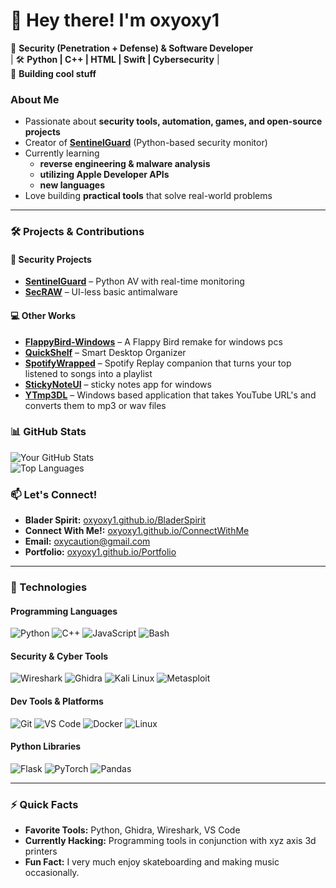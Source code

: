 # 👋 Hey there! I'm **oxyoxy1**  

🔭 **Security (Penetration + Defense) & Software Developer** <br>
| 🛠 **Python | C++ | HTML | Swift | Cybersecurity** | <br>
🚀 **Building cool stuff**  

### **About Me**  
- Passionate about **security tools, automation, games, and open-source projects**  
- Creator of **[SentinelGuard](https://github.com/oxyoxy1/SentinelGuard)** (Python-based security monitor)  
- Currently learning
	- **reverse engineering & malware analysis**
	- **utilizing Apple Developer APIs**
	- **new languages**
- Love building **practical tools** that solve real-world problems  

---  

### **🛠 Projects & Contributions**  

#### **🔐 Security Projects**  
- [**SentinelGuard**](https://github.com/oxyoxy1/SentinelGuard) – Python AV with real-time monitoring  
- [**SecRAW**](https://github.com/oxyoxy1/SecRaw) – UI-less basic antimalware  

#### **💻 Other Works**  
- [**FlappyBird-Windows**](https://github.com/oxyoxy1/FlappyBird-Windows) – A Flappy Bird remake for windows pcs
- [**QuickShelf**](https://github.com/oxyoxy1/QuickShelf) – Smart Desktop Organizer
- [**SpotifyWrapped**](https://github.com/oxyoxy1/SpotifyWrapped) – Spotify Replay companion that turns your top listened to songs into a playlist
- [**StickyNoteUI**](https://github.com/oxyoxy1/StickyNoteUI) – sticky notes app for windows   
- [**YTmp3DL**](https://github.com/oxyoxy1/YTmp3DL) – Windows based application that takes YouTube URL's and converts them to mp3 or wav files

### **📊 GitHub Stats**  
![Your GitHub Stats](https://github-readme-stats.vercel.app/api?username=oxyoxy1&show_icons=true&theme=radical)  
![Top Languages](https://github-readme-stats.vercel.app/api/top-langs/?username=oxyoxy1&layout=compact&theme=dark)  

### **📫 Let's Connect!**
- **Blader Spirit:** [oxyoxy1.github.io/BladerSpirit](https://oxyoxy1.github.io/BladerSpirit/) 
- **Connect With Me!:** [oxyoxy1.github.io/ConnectWithMe](https://oxyoxy1.github.io/ConnectWithMe/) 
- **Email:** oxycaution@gmail.com  
- **Portfolio:** [oxyoxy1.github.io/Portfolio](https://oxyoxy1.github.io/Portfolio/)   

---  

### **🚀 Technologies**  

#### **Programming Languages**  
![Python](https://img.shields.io/badge/Python-3776AB?style=for-the-badge&logo=python&logoColor=white)
![C++](https://img.shields.io/badge/C%2B%2B-00599C?style=for-the-badge&logo=c%2B%2B&logoColor=white)
![JavaScript](https://img.shields.io/badge/JavaScript-F7DF1E?style=for-the-badge&logo=javascript&logoColor=black)
![Bash](https://img.shields.io/badge/Bash-4EAA25?style=for-the-badge&logo=gnu-bash&logoColor=white)

#### **Security & Cyber Tools**  
![Wireshark](https://img.shields.io/badge/Wireshark-1679A7?style=for-the-badge&logo=wireshark&logoColor=white)
![Ghidra](https://img.shields.io/badge/Ghidra-00ADD8?style=for-the-badge&logo=ghidra&logoColor=white)
![Kali Linux](https://img.shields.io/badge/Kali_Linux-557C94?style=for-the-badge&logo=kali-linux&logoColor=white)
![Metasploit](https://img.shields.io/badge/Metasploit-ED1C24?style=for-the-badge&logo=metasploit&logoColor=white)

#### **Dev Tools & Platforms**  
![Git](https://img.shields.io/badge/Git-F05032?style=for-the-badge&logo=git&logoColor=white)
![VS Code](https://img.shields.io/badge/VS_Code-007ACC?style=for-the-badge&logo=visual-studio-code&logoColor=white)
![Docker](https://img.shields.io/badge/Docker-2496ED?style=for-the-badge&logo=docker&logoColor=white)
![Linux](https://img.shields.io/badge/Linux-FCC624?style=for-the-badge&logo=linux&logoColor=black)

#### **Python Libraries**  
![Flask](https://img.shields.io/badge/Flask-000000?style=for-the-badge&logo=flask&logoColor=white)
![PyTorch](https://img.shields.io/badge/PyTorch-EE4C2C?style=for-the-badge&logo=pytorch&logoColor=white)
![Pandas](https://img.shields.io/badge/Pandas-150458?style=for-the-badge&logo=pandas&logoColor=white)

---  

### **⚡ Quick Facts**  
- **Favorite Tools:** Python, Ghidra, Wireshark, VS Code  
- **Currently Hacking:** Programming tools in conjunction with xyz axis 3d printers  
- **Fun Fact:** I very much enjoy skateboarding and making music occasionally.  
